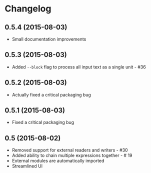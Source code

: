 Changelog
=========


0.5.4 (2015-08-03)
------------------

- Small documentation improvements


0.5.3 (2015-08-03)
------------------

- Added `--block` flag to process all input text as a single unit - #36


0.5.2 (2015-08-03)
------------------

- Actually fixed a critical packaging bug


0.5.1 (2015-08-03)
------------------

- Fixed a critical packaging bug


0.5 (2015-08-02)
----------------

- Removed support for external readers and writers - #30
- Added ability to chain multiple expressions together - # 19
- External modules are automatically imported
- Streamlined UI
